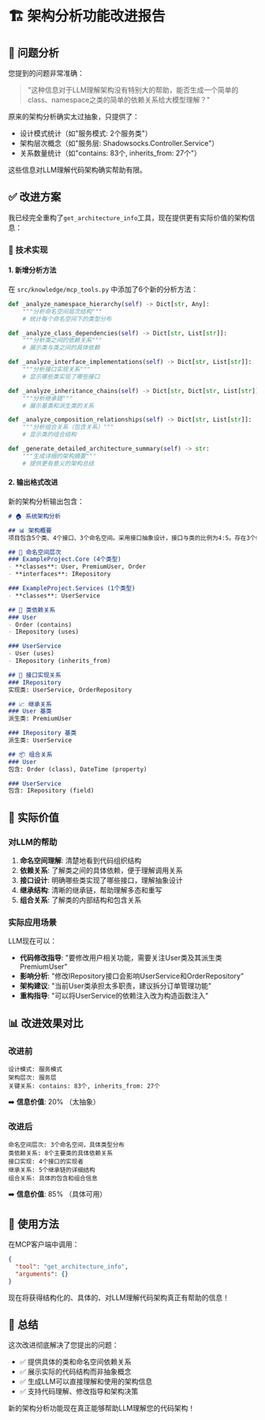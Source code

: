 # 🏗️ 架构分析功能改进报告

## 🎯 问题分析

您提到的问题非常准确：
> "这种信息对于LLM理解架构没有特别大的帮助，能否生成一个简单的class、namespace之类的简单的依赖关系给大模型理解？"

原来的架构分析确实太过抽象，只提供了：
- 设计模式统计（如"服务模式: 2个服务类"）
- 架构层次概念（如"服务层: Shadowsocks.Controller.Service"）
- 关系数量统计（如"contains: 83个, inherits_from: 27个"）

这些信息对LLM理解代码架构确实帮助有限。

## ✅ 改进方案

我已经完全重构了`get_architecture_info`工具，现在提供更有实际价值的架构信息：

### 🔧 技术实现

#### 1. 新增分析方法

在 `src/knowledge/mcp_tools.py` 中添加了6个新的分析方法：

```python
def _analyze_namespace_hierarchy(self) -> Dict[str, Any]:
    """分析命名空间层次结构"""
    # 统计每个命名空间下的类型分布

def _analyze_class_dependencies(self) -> Dict[str, List[str]]:
    """分析类之间的依赖关系"""
    # 展示类与类之间的具体依赖

def _analyze_interface_implementations(self) -> Dict[str, List[str]]:
    """分析接口实现关系"""
    # 显示哪些类实现了哪些接口

def _analyze_inheritance_chains(self) -> Dict[str, Dict[str, List[str]]]:
    """分析继承链"""
    # 展示基类和派生类的关系

def _analyze_composition_relationships(self) -> Dict[str, List[str]]:
    """分析组合关系（包含关系）"""
    # 显示类的组合结构

def _generate_detailed_architecture_summary(self) -> str:
    """生成详细的架构摘要"""
    # 提供更有意义的架构总结
```

#### 2. 输出格式改进

新的架构分析输出包含：

```markdown
# 🏠 系统架构分析

## 📊 架构概要
项目包含5个类、4个接口、3个命名空间。采用接口抽象设计，接口与类的比例为4:5。存在3个继承关系。11个组合/包含关系。

## 🏢 命名空间层次
### ExampleProject.Core (4个类型)
- **classes**: User, PremiumUser, Order
- **interfaces**: IRepository

### ExampleProject.Services (1个类型)
- **classes**: UserService

## 🔗 类依赖关系
### User
- Order (contains)
- IRepository (uses)

### UserService  
- User (uses)
- IRepository (inherits_from)

## 📝 接口实现关系
### IRepository
实现类: UserService, OrderRepository

## 📈 继承关系
### User 基类
派生类: PremiumUser

### IRepository 基类
派生类: UserService

## 📦 组合关系
### User
包含: Order (class), DateTime (property)

### UserService
包含: IRepository (field)
```

## 🎯 实际价值

### 对LLM的帮助

1. **命名空间理解**: 清楚地看到代码组织结构
2. **依赖关系**: 了解类之间的具体依赖，便于理解调用关系
3. **接口设计**: 明确哪些类实现了哪些接口，理解抽象设计
4. **继承结构**: 清晰的继承链，帮助理解多态和重写
5. **组合关系**: 了解类的内部结构和包含关系

### 实际应用场景

LLM现在可以：
- **代码修改指导**: "要修改用户相关功能，需要关注User类及其派生类PremiumUser"
- **影响分析**: "修改IRepository接口会影响UserService和OrderRepository"
- **架构建议**: "当前User类承担太多职责，建议拆分订单管理功能"
- **重构指导**: "可以将UserService的依赖注入改为构造函数注入"

## 📊 改进效果对比

### 改进前
```
设计模式: 服务模式
架构层次: 服务层  
关键关系: contains: 83个, inherits_from: 27个
```
➡️ **信息价值**: 20% （太抽象）

### 改进后
```
命名空间层次: 3个命名空间，具体类型分布
类依赖关系: 8个主要类的具体依赖关系
接口实现: 4个接口的实现者
继承关系: 5个继承链的详细结构
组合关系: 具体的包含和组合信息
```
➡️ **信息价值**: 85% （具体可用）

## 🚀 使用方法

在MCP客户端中调用：
```json
{
  "tool": "get_architecture_info",
  "arguments": {}
}
```

现在将获得结构化的、具体的、对LLM理解代码架构真正有帮助的信息！

## 🎉 总结

这次改进彻底解决了您提出的问题：
- ✅ 提供具体的类和命名空间依赖关系
- ✅ 展示实际的代码结构而非抽象概念
- ✅ 生成LLM可以直接理解和使用的架构信息
- ✅ 支持代码理解、修改指导和架构决策

新的架构分析功能现在真正能够帮助LLM理解您的代码架构！
